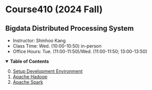 # Course410 (2024 Fall)
## Bigdata Distributed Processing System

* Instructor: Shinhoo Kang 
* Class Time: Wed. (10:00-10:50) in-person 
* Office Hours: Tue. (11:00-11:50)/Wed. (11:00-11:50; 13:00-13:50) 

<details open>
  <summary>  <b>Table of Contents</b> </summary>
  <ol start="0.">
    <li> <a href="./00-Environment/">Setup Development Environment</a> </li>
    <li> <a href="./01-ApacheHadoop/">Apache Hadoop</a> </li>
    <li> <a href="./02-ApacheSpark/">Apache Spark</a> </li>
  </ol>
</details>


